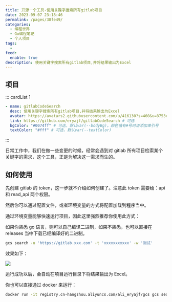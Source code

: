 ```yaml
---
title: 开源一个工具-使用关键字搜索所有gitlab项目
date: 2023-09-07 23:18:46
permalink: /pages/38fe49/
categories:
  - 编程世界
  - Go编程笔记
  - 个人项目
tags:
  -
feed:
  enable: true
description: 使用关键字搜索所有gitlab项目,并将结果输出为Excel
---
```


## 项目

::: cardList 1

```yaml
- name: gitlabCodeSearch
  desc: 使用关键字搜索所有gitlab项目,并将结果输出为Excel
  avatar: https://avatars2.githubusercontent.com/u/416130?s=460&u=8753e86600e300a9811cdc539aa158deec2e2724&v=4 # 可选
  link: https://github.com/eryajf/gitlabCodeSearch # 可选
  bgColor: "#0074ff" # 可选，默认var(--bodyBg)。颜色值有#号时请添加单引号
  textColor: "#fff" # 可选，默认var(--textColor)
```

:::

日常工作中，我们在做一些变更的时候，经常会遇到对 gitlab 所有项目检索某个关键字的需求，这个工具，正是为解决这一需求而生的。

## 如何使用

先创建 gitlab 的 token，这一步就不介绍如何创建了。注意此 token 需要给：api 和 read_api 两个权限。

然后你可以通过配置文件，或者环境变量的方式将配置加载到程序当中。

通过环境变量能够快速运行项目，因此这里强烈推荐你使用此方式：

如果你熟悉 go 语言，则可以自己编译二进制，如果不熟悉，也可以直接在 releases 当中下载已经编译好的二进制。

```sh
gcs search -u 'https://gitlab.xxx.com' -t 'xxxxxxxxxxx' -w '测试'
```

效果如下：

![](https://cdn.staticaly.com/gh/eryajf/tu/main/img/image_20230902_000537.png)

运行成功以后，会自动在项目运行目录下将结果输出为 Excel。

你也可以直接通过 docker 来运行：

```sh
docker run -it registry.cn-hangzhou.aliyuncs.com/ali_eryajf/gcs gcs search -u 'https://gitlab.xxx.com' -t 'xxxxxxxxxxx' -w '测试'
```
